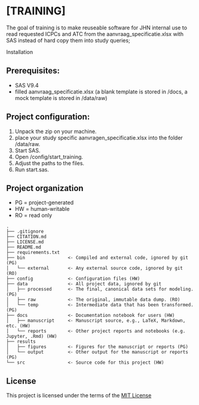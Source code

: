 # [TRAINING]

The goal of training is to make reuseable software for JHN internal use to read requested ICPCs and ATC from the aanvraag_specificatie.xlsx with SAS instead of hard copy them into study queries;

Installation

## Prerequisites:
- SAS V9.4
- filled aanvraag_specificatie.xlsx (a blank template is stored in /docs, a mock template is stored in /data/raw)

## Project configuration:
1. Unpack the zip on your machine. 
2. place your study specific aanvragen_specificatie.xlsx into the folder /data/raw.
3. Start SAS.
4. Open /config/start_training. 
5. Adjust the paths to the files. 
6. Run start.sas.
 

## Project organization
- PG = project-generated
- HW = human-writable
- RO = read only
```
.
├── .gitignore
├── CITATION.md
├── LICENSE.md
├── README.md
├── requirements.txt
├── bin                <- Compiled and external code, ignored by git (PG)
│   └── external       <- Any external source code, ignored by git (RO)
├── config             <- Configuration files (HW)
├── data               <- All project data, ignored by git
│   ├── processed      <- The final, canonical data sets for modeling. (PG)
│   ├── raw            <- The original, immutable data dump. (RO)
│   └── temp           <- Intermediate data that has been transformed. (PG)
├── docs               <- Documentation notebook for users (HW)
│   ├── manuscript     <- Manuscript source, e.g., LaTeX, Markdown, etc. (HW)
│   └── reports        <- Other project reports and notebooks (e.g. Jupyter, .Rmd) (HW)
├── results
│   ├── figures        <- Figures for the manuscript or reports (PG)
│   └── output         <- Other output for the manuscript or reports (PG)
└── src                <- Source code for this project (HW)

```


## License

This project is licensed under the terms of the [MIT License](/LICENSE.md)
